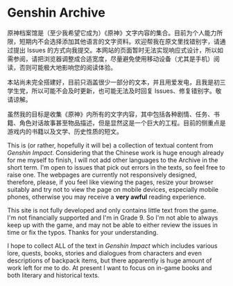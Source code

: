 # Genshin Archive

原神档案馆是（至少我希望它成为）《原神》文字内容的集合。目前为个人能力所限，短期内不会选择添加其他语言的文字资料。欢迎帮我在原文里找错别字，请通过提出 Issues 的方式向我提交。本网站的页面暂时无法实现响应式设计，所以如需参阅，请把浏览器调整成合适宽度，尽量避免使用移动设备（尤其是手机）阅读，否则可能极大地影响您的阅读体验。

本站尚未完全搭建好，目前只涵盖很少一部分的文本，并且用爱发电，且我是初三学生党，所以可能不会及时更新，也可能无法及时回复 Issues、修复错别字。敬请谅解。

虽然我的目标是收集《原神》内所有的文字内容，其中包括各种剧情、任务、书籍、角色对话故事甚至物品描述，但是显然这是一个巨大的工程。目前的侧重点是游戏内的书籍以及文学、历史性质的短文。

This is (or rather, hopefully it will be) a collection of textual content from _Genshin Impact_. Considering that the Chinese work is huge enough already for me myself to finish, I will not add other languages to the Archive in the short term. I'm open to issues that pick out errors in the texts, so feel free to raise one. The webpages are currently not responsively designed, therefore, please, if you feel like viewing the pages, resize your browser suitably and try not to view the page on mobile devices, especially mobile phones, otherwise you may receive a **very awful** reading experience.

This site is not fully developed and only contains little text from the game. I'm not financially supported and I'm in Grade 9. So I'm not able to always keep up with the game, and may not be able to either review the issues in time or fix the typos. Thanks for your understanding.

I hope to collect ALL of the text in _Genshin Impact_ which includes various lore, quests, books, stories and dialogues from characters and even descriptions of backpack items, but there apparently is huge amount of work left for me to do. At present I want to focus on in-game books and both literary and historical texts.
